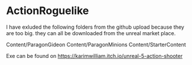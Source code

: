 # ActionRoguelike

I have exluded the following folders from the github upload because they are too big. they can all be downloaded from the unreal market place. 

Content/ParagonGideon
Content/ParagonMinions
Content/StarterContent

Exe can be found on
https://karimwilliam.itch.io/unreal-5-action-shooter
